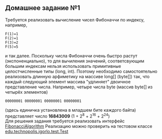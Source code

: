 ## Домашнее задание №1

Требуется реализовать вычисление чисел Фибоначчи по индексу, например, 
```
F(1)=1
F(2)=1
F(3)=2
F(5)=5
```
и так далее. Поскольку числа Фибоначчи очень быстро растут (экспоненциально), то для вычиления значений, соответсвующим 
большим индексам нельзя использовать примитивные целостчисленные типы (long, int). Поэтому необходимо самостоятельно 
реализовать длинную арфиметику на массиве long[] (byte[]) так, что каждый следующий элемент массива "удлиняет" двоичное 
представление числа. Например, четыре числа byte (массив byte[] из четырёх элементов) 
```
00000001 00000001 00000001 00000001 
```
(здесь единичка установлена в младшем бите каждого байта) представляет число **16843009** 
(1 + 2<sup>8</sup> + 2<sup>16</sup> + 2<sup>24</sup>)  
Для решения задания требуется реализовать интерфейс 
[FibonacciAlgorithm](https://github.com/TimurTechnopolis/advanced_java_course_2017/blob/master/season1/episode0/homework/src/main/java/edu/technopolis/FibonacciAlgorithm.java)
Реализацию можно проверить на тестовом классе [edu.technopolis.igorlo.test.Test](https://github.com/TimurTechnopolis/advanced_java_course_2017/blob/master/season1/episode0/homework/src/test/java/edu/technopolis/Test.java)
